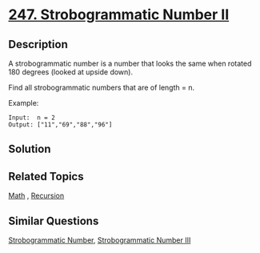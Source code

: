 # [247. Strobogrammatic Number II](https://leetcode.com/problems/strobogrammatic-number-ii)

## Description

A strobogrammatic number is a number that looks the same when rotated 180 degrees (looked at upside down).

Find all strobogrammatic numbers that are of length = n.

Example:

```
Input:  n = 2
Output: ["11","69","88","96"]
```

## Solution



## Related Topics

[Math](https://leetcode.com/tag/math/) , [Recursion](https://leetcode.com/tag/recursion/) 

## Similar Questions

[Strobogrammatic Number](https://leetcode.com/problems/strobogrammatic-number/), [Strobogrammatic Number III](https://leetcode.com/problems/strobogrammatic-number-iii/)
